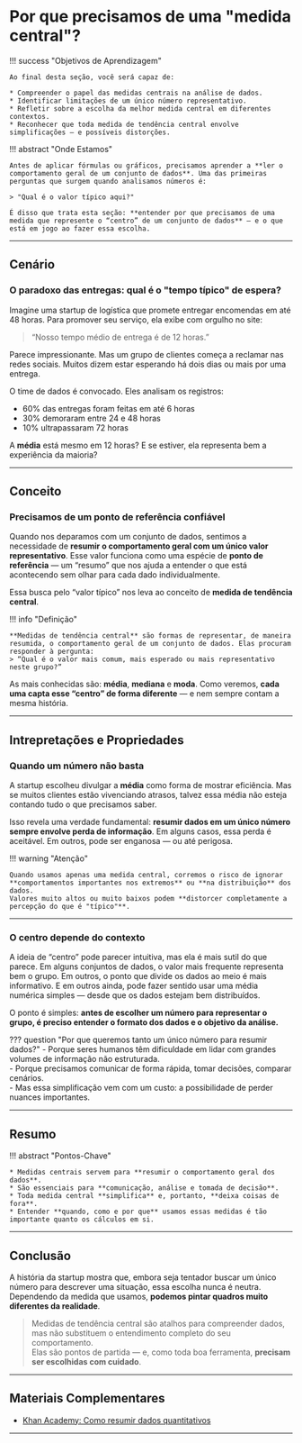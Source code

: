 # Por que precisamos de uma "medida central"?

!!! success "Objetivos de Aprendizagem"

    Ao final desta seção, você será capaz de:

    * Compreender o papel das medidas centrais na análise de dados.
    * Identificar limitações de um único número representativo.
    * Refletir sobre a escolha da melhor medida central em diferentes contextos.
    * Reconhecer que toda medida de tendência central envolve simplificações — e possíveis distorções.

!!! abstract "Onde Estamos"

    Antes de aplicar fórmulas ou gráficos, precisamos aprender a **ler o comportamento geral de um conjunto de dados**. Uma das primeiras perguntas que surgem quando analisamos números é: 

    > "Qual é o valor típico aqui?"

    É disso que trata esta seção: **entender por que precisamos de uma medida que represente o “centro” de um conjunto de dados** — e o que está em jogo ao fazer essa escolha.

---

## Cenário
### O paradoxo das entregas: qual é o "tempo típico" de espera?

Imagine uma startup de logística que promete entregar encomendas em até 48 horas. Para promover seu serviço, ela exibe com orgulho no site:

> “Nosso tempo médio de entrega é de 12 horas.”

Parece impressionante. Mas um grupo de clientes começa a reclamar nas redes sociais. Muitos dizem estar esperando há dois dias ou mais por uma entrega.

O time de dados é convocado. Eles analisam os registros:

- 60% das entregas foram feitas em até 6 horas  
- 30% demoraram entre 24 e 48 horas  
- 10% ultrapassaram 72 horas  

A **média** está mesmo em 12 horas? E se estiver, ela representa bem a experiência da maioria?

---

## Conceito

### Precisamos de um ponto de referência confiável

Quando nos deparamos com um conjunto de dados, sentimos a necessidade de **resumir o comportamento geral com um único valor representativo**. Esse valor funciona como uma espécie de **ponto de referência** — um “resumo” que nos ajuda a entender o que está acontecendo sem olhar para cada dado individualmente.

Essa busca pelo “valor típico” nos leva ao conceito de **medida de tendência central**.

!!! info "Definição"

    **Medidas de tendência central** são formas de representar, de maneira resumida, o comportamento geral de um conjunto de dados. Elas procuram responder à pergunta:  
    > “Qual é o valor mais comum, mais esperado ou mais representativo neste grupo?”

As mais conhecidas são: **média**, **mediana** e **moda**. Como veremos, **cada uma capta esse “centro” de forma diferente** — e nem sempre contam a mesma história.

---

## Intrepretações e Propriedades

### Quando um número não basta

A startup escolheu divulgar a **média** como forma de mostrar eficiência. Mas se muitos clientes estão vivenciando atrasos, talvez essa média não esteja contando tudo o que precisamos saber.

Isso revela uma verdade fundamental: **resumir dados em um único número sempre envolve perda de informação**. Em alguns casos, essa perda é aceitável. Em outros, pode ser enganosa — ou até perigosa.

!!! warning "Atenção"

    Quando usamos apenas uma medida central, corremos o risco de ignorar **comportamentos importantes nos extremos** ou **na distribuição** dos dados.  
    Valores muito altos ou muito baixos podem **distorcer completamente a percepção do que é "típico"**.

---

### O centro depende do contexto

A ideia de “centro” pode parecer intuitiva, mas ela é mais sutil do que parece. Em alguns conjuntos de dados, o valor mais frequente representa bem o grupo. Em outros, o ponto que divide os dados ao meio é mais informativo. E em outros ainda, pode fazer sentido usar uma média numérica simples — desde que os dados estejam bem distribuídos.

O ponto é simples:   **antes de escolher um número para representar o grupo, é preciso entender o formato dos dados e o objetivo da análise.**

??? question "Por que queremos tanto um único número para resumir dados?"
    - Porque seres humanos têm dificuldade em lidar com grandes volumes de informação não estruturada.  
    - Porque precisamos comunicar de forma rápida, tomar decisões, comparar cenários.  
    - Mas essa simplificação vem com um custo: a possibilidade de perder nuances importantes.

---

## Resumo

!!! abstract "Pontos-Chave"

    * Medidas centrais servem para **resumir o comportamento geral dos dados**.
    * São essenciais para **comunicação, análise e tomada de decisão**.
    * Toda medida central **simplifica** e, portanto, **deixa coisas de fora**.
    * Entender **quando, como e por que** usamos essas medidas é tão importante quanto os cálculos em si.

---

## Conclusão

A história da startup mostra que, embora seja tentador buscar um único número para descrever uma situação, essa escolha nunca é neutra. Dependendo da medida que usamos, **podemos pintar quadros muito diferentes da realidade**.

> Medidas de tendência central são atalhos para compreender dados, mas não substituem o entendimento completo do seu comportamento.  
> Elas são pontos de partida — e, como toda boa ferramenta, **precisam ser escolhidas com cuidado**.

---

## Materiais Complementares

- [Khan Academy: Como resumir dados quantitativos](https://pt.khanacademy.org/math/statistics-probability/summarizing-quantitative-data)


---